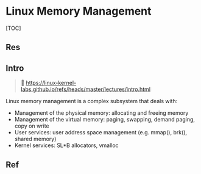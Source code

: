# Linux Memory Management

[TOC]



## Res


## Intro
> 📎 https://linux-kernel-labs.github.io/refs/heads/master/lectures/intro.html

Linux memory management is a complex subsystem that deals with:
- Management of the physical memory: allocating and freeing memory
- Management of the virtual memory: paging, swapping, demand paging, copy on write
- User services: user address space management (e.g. mmap(), brk(), shared memory)
- Kernel services: SL*B allocators, vmalloc



## Ref

